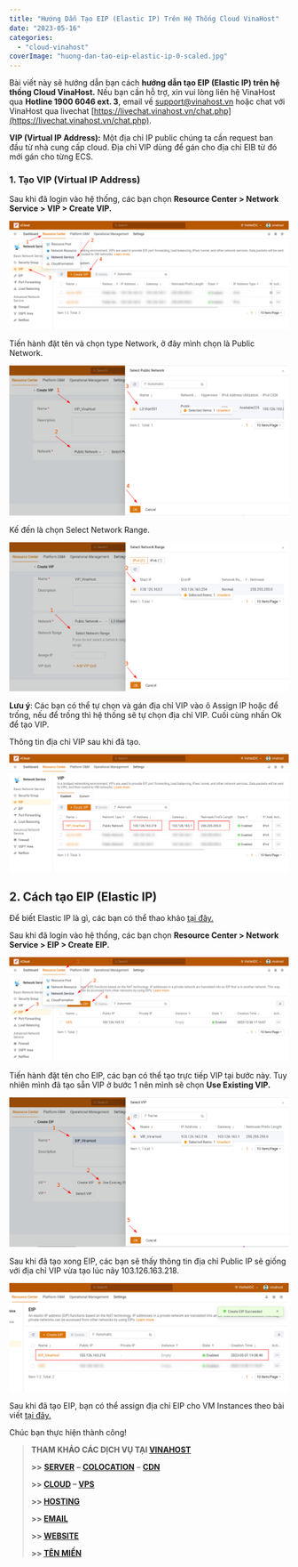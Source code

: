 ```yaml
---
title: "Hướng Dẫn Tạo EIP (Elastic IP) Trên Hệ Thống Cloud VinaHost"
date: "2023-05-16"
categories: 
  - "cloud-vinahost"
coverImage: "huong-dan-tao-eip-elastic-ip-0-scaled.jpg"
---
```


Bài viết này sẽ hướng dẫn bạn cách **hướng dẫn tạo EIP (Elastic IP) trên hệ thống Cloud VinaHost.** Nếu bạn cần hỗ trợ, xin vui lòng liên hệ VinaHost qua **Hotline 1900 6046 ext. 3**, email về [support@vinahost.vn](mailto:support@vinahost.vn) hoặc chat với VinaHost qua livechat [https://livechat.vinahost.vn/chat.php](https://livechat.vinahost.vn/chat.php).

**VIP (Virtual IP Address):** Một địa chỉ IP public chúng ta cần request ban đầu từ nhà cung cấp cloud. Địa chỉ VIP dùng để gán cho địa chỉ EIB từ đó mới gán cho từng ECS.

### **1\. Tạo VIP (Virtual IP Address)**

Sau khi đã login vào hệ thống, các bạn chọn **Resource Center > Network Service > VIP > Create VIP.**

![](images/huong-dan-tao-eip-elastic-ip-1.png)

Tiến hành đặt tên và chọn type Network, ở đây mình chọn là Public Network.

![](images/huong-dan-tao-eip-elastic-ip-2.png)

Kế đến là chọn Select Network Range.

![](images/huong-dan-tao-eip-elastic-ip-3-1.png)

**Lưu ý**: Các bạn có thể tự chọn và gán địa chỉ VIP vào ô Assign IP hoặc để trống, nếu để trống thì hệ thống sẽ tự chọn địa chỉ VIP. Cuối cùng nhấn Ok để tạo VIP.

Thông tin địa chỉ VIP sau khi đã tạo.

![](images/huong-dan-tao-eip-elastic-ip-4.png)

## **2\. Cách tạo EIP (Elastic IP)**

Để biết Elastic IP là gì, các bạn có thể thao khảo [tại đây.](https://vinahost.vn/elastic-ip-address/#:~:text=Elastic%20IP%20Address%20(EIP)%20l%C3%A0,li%C3%AAn%20k%E1%BA%BFt%20th%C3%B4ng%20qua%20NAT.)

Sau khi đã login vào hệ thống, các bạn chọn **Resource Center > Network Service > EIP > Create EIP.**

![](images/huong-dan-tao-eip-elastic-ip-5.png)

Tiến hành đặt tên cho EIP, các bạn có thể tạo trực tiếp VIP tại bước này. Tuy nhiên mình đã tạo sẵn VIP ở bước 1 nên mình sẽ chọn **Use Existing VIP.**

![](images/huong-dan-tao-eip-elastic-ip-6.png)

Sau khi đã tạo xong EIP, các bạn sẽ thấy thông tin địa chỉ Public IP sẽ giống với địa chỉ VIP vừa tạo lúc nãy 103.126.163.218.

![EIP](images/huong-dan-tao-eip-elastic-ip-7.png)

Sau khi đã tạo EIP, bạn có thể assign địa chỉ EIP cho VM Instances theo bài viết [tại đây.](https://kb.vinahost.vn/them-eip-cho-vm-instance-tren-cloud-vinahost/)

Chúc bạn thực hiện thành công!

> **THAM KHẢO CÁC DỊCH VỤ TẠI [VINAHOST](https://vinahost.vn/)**
> 
> **\>>** [**SERVER**](https://vinahost.vn/thue-may-chu-rieng/) **–** [**COLOCATION**](https://vinahost.vn/colocation.html) – [**CDN**](https://vinahost.vn/dich-vu-cdn-chuyen-nghiep)
> 
> **\>> [CLOUD](https://vinahost.vn/cloud-server-gia-re/) – [VPS](https://vinahost.vn/vps-ssd-chuyen-nghiep/)**
> 
> **\>> [HOSTING](https://vinahost.vn/wordpress-hosting)**
> 
> **\>> [EMAIL](https://vinahost.vn/email-hosting)**
> 
> **\>> [WEBSITE](http://vinawebsite.vn/)**
> 
> **\>> [TÊN MIỀN](https://vinahost.vn/ten-mien-gia-re/)**

